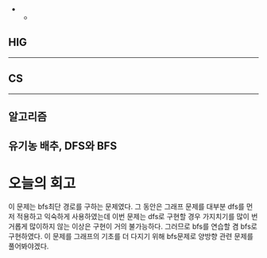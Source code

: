  - -
## HIG   

-- - -
## CS    

- - -
## 알고리즘    
유기농 배추, DFS와 BFS
---------
# 오늘의 회고
 이 문제는 bfs최단 경로를 구하는 문제였다. 
 그 동안은 그래프 문제를 대부분 dfs를 먼저 적용하고 익숙하게 사용하였는데 이번 문제는 dfs로 구현할 경우 가지치기를 많이 번거롭게 많이하지 않는 이상은 구현이 거의 불가능하다. 
 그러므로 bfs를 연습할 겸 bfs로 구현하였다.
이 문제를 그래프의 기초를 더 다지기 위해 bfs문제로 양방향 관련 문제를 풀어봐야겠다.

 
